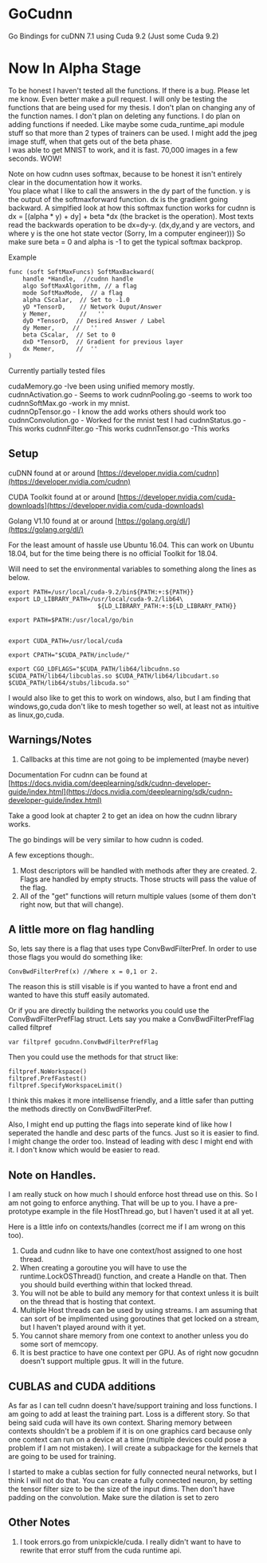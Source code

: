 # GoCudnn

Go Bindings for cuDNN 7.1 using Cuda 9.2 \(Just some Cuda 9.2\)

# Now In Alpha Stage
To be honest I haven't tested all the functions.  If there is a bug. Please let me know. Even better make a pull request. I will only be testing the functions that are being used for my thesis.
I don't plan on changing any of the function names.  I don't plan on deleting any functions.  I do plan on adding functions if needed.  Like maybe some cuda_runtime_api module stuff so that more than 2 types
of trainers can be used.  I might add the jpeg image stuff, when that gets out of the beta phase.  
I was able to get MNIST to work, and it is fast. 70,000 images in a few seconds.  WOW!

Note on how cudnn uses softmax, because to be honest it isn't entirely clear in the documentation how it works.  
You place what I like to call the answers in the dy part of the function. y is the output of the softmaxforward function.  dx is the gradient going backward.
A simplfied look at how this softmax function works for cudnn is dx = [(alpha * y) + dy] + beta *dx (the bracket is the operation). 
Most texts read the backwards operation to be dx=dy-y.  (dx,dy,and y are vectors, and where y is the one hot state vector (Sorry, Im a computer engineer)))
So make sure beta = 0 and alpha is -1 to get the typical softmax backprop.

Example
```text
func (soft SoftMaxFuncs) SoftMaxBackward(
	handle *Handle,  //cudnn handle
	algo SoftMaxAlgorithm, // a flag
	mode SoftMaxMode,  // a flag
	alpha CScalar,  // Set to -1.0
	yD *TensorD,    // Network Ouput/Answer
	y Memer,        //   ''
	dyD *TensorD,  // Desired Answer / Label
	dy Memer,     //   '' 
	beta CScalar,  // Set to 0
	dxD *TensorD,  // Gradient for previous layer
	dx Memer,      //  ''
)
```

Currently partially tested files

cudaMemory.go  -Ive been using unified memory mostly.  
cudnnActivation.go - Seems to work
cudnnPooling.go -seems to work too
cudnnSoftMax.go -work in my mnist.  
cudnnOpTensor.go - I know the add works others should work too
cudnnConvolution.go - Worked for the mnist test I had
cudnnStatus.go -This works
cudnnFilter.go -This works
cudnnTensor.go -This works


## Setup

cuDNN found at or around [https://developer.nvidia.com/cudnn](https://developer.nvidia.com/cudnn)

CUDA Toolkit found at or around [https://developer.nvidia.com/cuda-downloads](https://developer.nvidia.com/cuda-downloads)

Golang V1.10 found at or around [https://golang.org/dl/](https://golang.org/dl/)

For the least amount of hassle use Ubuntu 16.04. This can work on Ubuntu 18.04, but for the time being there is no official Toolkit for 18.04.

Will need to set the environmental variables to something along the lines as below.

```text
export PATH=/usr/local/cuda-9.2/bin${PATH:+:${PATH}}
export LD_LIBRARY_PATH=/usr/local/cuda-9.2/lib64\
                         ${LD_LIBRARY_PATH:+:${LD_LIBRARY_PATH}}

export PATH=$PATH:/usr/local/go/bin


export CUDA_PATH=/usr/local/cuda

export CPATH="$CUDA_PATH/include/"

export CGO_LDFLAGS="$CUDA_PATH/lib64/libcudnn.so $CUDA_PATH/lib64/libcublas.so $CUDA_PATH/lib64/libcudart.so $CUDA_PATH/lib64/stubs/libcuda.so"
```

I would also like to get this to work on windows, also, but I am finding that windows,go,cuda don't like to mesh together so well, at least not as intuitive as linux,go,cuda.

## Warnings/Notes

1. Callbacks at this time are not going to be implemented \(maybe never\)


Documentation For cudnn can be found at [https://docs.nvidia.com/deeplearning/sdk/cudnn-developer-guide/index.html](https://docs.nvidia.com/deeplearning/sdk/cudnn-developer-guide/index.html)

Take a good look at chapter 2 to get an idea on how the cudnn library works.

The go bindings will be very similar to how cudnn is coded.

A few exceptions though:.  
1. Most descriptors will be handled with methods after they are created. 2. Flags are handled by empty structs. Those structs will pass the value of the flag.  
3. All of the "get" functions will return multiple values \(some of them don't right now, but that will change\).

## A little more on flag handling

So, lets say there is a flag that uses type ConvBwdFilterPref. In order to use those flags you would do something like:

```text
ConvBwdFilterPref(x) //Where x = 0,1 or 2.
```

The reason this is still visable is if you wanted to have a front end and wanted to have this stuff easily automated.

Or if you are directly building the networks you could use the ConvBwdFilterPrefFlag struct. Lets say you make a ConvBwdFilterPrefFlag called filtpref

```text
var filtpref gocudnn.ConvBwdFilterPrefFlag
```

Then you could use the methods for that struct like:

```text
filtpref.NoWorkspace()
filtpref.PrefFastest()
filtpref.SpecifyWorkspaceLimit()
```

I think this makes it more intellisense friendly, and a little safer than putting the methods directly on ConvBwdFilterPref.

Also, I might end up putting the flags into seperate kind of like how I seperated the handle and desc parts of the funcs. Just so it is easier to find. I might change the order too. Instead of leading with desc I might end with it. I don't know which would be easier to read.

## Note on Handles.

I am really stuck on how much I should enforce host thread use on this. So I am not going to enforce anything. That will be up to you. I have a pre-prototype example in the file HostThread.go, but I haven't used it at all yet.

Here is a little info on contexts/handles \(correct me if I am wrong on this too\).  
1. Cuda and cudnn like to have one context/host assigned to one host thread.  
2. When creating a goroutine you will have to use the runtime.LockOSThread\(\) function, and create a Handle on that. Then you should build everthing within that locked thread. 
3. You will not be able to build any memory for that context unless it is built on the thread that is hosting that context. 
4. Multiple Host threads can be used by using streams. I am assuming that can sort of be implimented using goroutines that get locked on a stream, but I haven't played around with it yet.  
5. You cannot share memory from one context to another unless you do some sort of memcopy. 
6. It is best practice to have one context per GPU. As of right now gocudnn doesn't support multiple gpus. It will in the future.



## CUBLAS and CUDA additions

As far as I can tell cudnn doesn't have/support training and loss functions.  I am going to add at least the training part. Loss is a different story. So that being said cuda will have its own context.  Sharing memory between contexts shouldn't be a problem if it is on one graphics card because only one context can run on a device at a time (multiple devices could pose a problem if I am not mistaken).  I will create a subpackage for the kernels that are going to be used for training.  

I started to make a cublas section for fully connected neural networks, but I think I will not do that.  You can create a fully connected neuron, by setting the tensor filter size to be the size of the input dims.  Then don't have padding on the convolution. Make sure the dilation is set to zero  


## Other Notes

1. I took errors.go from unixpickle/cuda.  I really didn't want to have to rewrite that error stuff from the cuda runtime api. 

